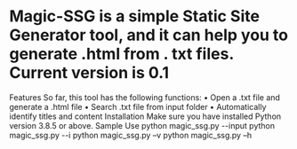 # Magic-SSG is a simple Static Site Generator tool, and it can help you to generate .html from . txt files. Current version is 0.1 
Features
So far, this tool has the following functions:
•	Open a .txt file and generate a .html file
•	Search .txt file from input folder
•	Automatically identify titles and content 
Installation
Make sure you have installed Python version 3.8.5 or above.
Sample Use
python magic_ssg.py --input <file name or folder name>
python magic_ssg.py --i <file name or folder name>
python magic_ssg.py –v
python magic_ssg.py –h
